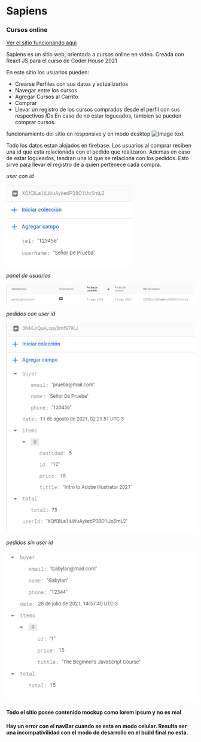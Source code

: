 # Sapiens
### Cursos online

[Ver el sitio funcionando aqui](https://sharp-leavitt-586b0f.netlify.app/)

Sapiens es un sitio web, orientada a cursos online en video. Creada con React JS para el curso de Coder House 2021

En este sitio los usuarios pueden:

- Crearse Perfiles con sus datos y actualizarlos
- Navegar entre los cursos
- Agregar Cursos al Carrito
- Comprar
- Llevar un registro de los cursos comprados desde el perfil con sus respectivos *IDs*
En caso de no estar logueados, tambien se pueden comprar cursos.

funcionamiento del sitio en responsive y en modo desktop
![Image text](https://github.com/GabrielConforte/cursos-Conforte/blob/master/GIF%2015-8-2021%2023-58-11%20-%20pc.gif?raw=true)

Todo los datos estan alojados en firebase. Los usuarios al comprar reciben una id que esta relacionada con el pedido que realizaron. Ademas en caso de estar logueados, tendran una id que se relaciona con los pedidos. Esto sirve para llevar el registro de a quien pertenece cada compra.

 *user con id*

![Image text](https://github.com/GabrielConforte/cursos-Conforte/blob/master/doc%20files/user%20ids.png)
 
 *panel de usuarios*

![Image text](https://github.com/GabrielConforte/cursos-Conforte/blob/master/doc%20files/panel%20de%20usuarios%20en%20firebase.png)

 *pedidos con user id*
 
 ![Image text](https://github.com/GabrielConforte/cursos-Conforte/blob/master/doc%20files/pedidos%20con%20user%20id.png)

 *pedidos sin user id*

 ![Image text](https://github.com/GabrielConforte/cursos-Conforte/blob/master/doc%20files/pedidos%20sin%20user%20ide.png)


#### Todo el sitio posee contenido mockup como lorem ipsum y no es real
#### Hay un error con el navBar cuando se esta en modo celular. Resulta ser una incompativilidad con el modo de desarrollo en el build final no esta.
